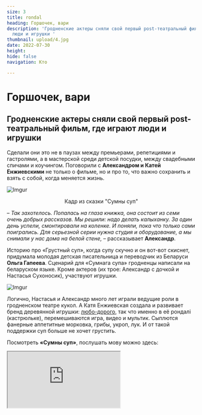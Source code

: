 ```yaml
---
size: 3
title: rondal
heading: Горшочек, вари
description: 'Гродненские актеры сняли свой первый post-театральный фильм, где играют
  люди и игрушки '
thumbnail: upload/4.jpg
date: 2022-07-30
height: 
hide: false
navigation: Кто

---
```

# **Горшочек, вари** 

## Гродненские актеры сняли свой первый post-театральный фильм, где играют люди и игрушки

Сделали они это не в паузах между премьерами, репетициями и гастролями, а в мастерской среди детской посудки, между свадебными спичами и коучингом. Поговорили с **Александром и Катей Енжиевскими** не только о фильме, но и про то, что важно сохранить и взять с собой, когда меняется жизнь.

![Imgur](https://i.imgur.com/TtHsJjs.jpg)
<center>Кадр из сказки "Сумны суп"</center>

– _Так захотелось. Попалась на глаза книжка, она состоит из семи очень добрых рассказов. Мы решили: надо делать калыханку. За один день успели, смонтировали на коленке. И поняли, пока что только сами поигрались. Для серьезной серии нужна студия и оборудование, а мы снимали у нас дома на белой стене,_ –  рассказывает **Александр**.

Историю про «Грустный суп», когда супу скучно и он вот-вот скиснет, придумала молодая детская писательница и переводчик из Беларуси **Ольга Гапеева**. Сценарий для «Сумнага супа» гродненцы написали на беларуском языке. Кроме актеров (их трое: Александр с дочкой и Настасья Сухоносик), участвуют игрушки.

![Imgur](https://i.imgur.com/3WnceRp.jpg)

Логично, Настасья и Александр много лет играли ведущие роли в гродненском театре кукол. А Катя Енжиевская создала и развивает бренд деревянной игрушки: [любо-дорого](http://www.lybodorogo.com/), так что именно в её рондалі (кастрюльке), перемешиваются игра, видео и мультик. Сыплются фанерные аппетитные морковка, грибы, укроп, лук. И от такой поддержки суп больше не хочет грустить.

Посмотреть **«Сумны суп»**, послушать мову можно здесь: 

<div><iframe class="youtube" src="https://www.youtube.com/embed/KzEy67EGtZk"></div>
  
Вернулась к творчеству и Настасья. Буквально на днях, после двух лет перерыва, возобновила свои «Нетривиальные чтения» на ютубе для взрослых и для деток. На русском и беларуском: послушать сказки и не только можно здесь: 
  
<div><iframe class="youtube" src="https://www.youtube.com/embed/ hUI0Y7a8iw8"></div> 
  
**Актеру проще, он всегда может убежать в свою роль**
  
… Встретились мы в мастерской игрушек на Свердлова. Пришлось поискать во двориках с закоулками и лозой на сараях и балконах, где благородная старость кирпича и скрипучих внешних лестниц конфликтует с соседским агро-гипсовым представлением о прекрасном.
  
<div class="gallery3">
<!-- Смените gallery2 на gallery3 или gallery4, цифра определяет количество картинок в одном ряду -->
<a href="https://imgur.com/W99gtke"><img src="https://i.imgur.com/W99gtke.jpg" title="source: imgur.com" /></a>
<a href="https://imgur.com/amEjwHr"><img src="https://i.imgur.com/amEjwHr.jpg" title="source: imgur.com" /></a>  
</div>  
  
Любо-дорого придумала жена Александра, Катя Енжиевская.  Те самые кастрюльки, овощи, девичьи наборчики, машинки, радугу, мишки-матрешки хочется тискать и вертеть, засыпать в кастрюльку и ставить у кровати. Катя кисточкой [раскрашивает](https://www.facebook.com/liubodorogo/videos/834885690974013)
в пастель чайники, снеговика на кубике. Саша – показывает свой мини цех со станками и деревяшками.

– _У меня есть, где работать целый день. Здесь руки всегда нужны. Деревянные игрушки по системе Монтесори – проект жены, а я присоединяюсь_, – говорит Александр. – _Вот мои станки стоят, умею резать, пилить. Все, что скажет. Жена – главная в мастерской. Целый день можем на встречаться, только во время обеда. Здесь я отдыхаю, кайфую. Это место, где можно спрятаться от мира, людей, и ты физически видишь результат своего труда._
  
<div class="gallery2">
<!-- Смените gallery2 на gallery3 или gallery4, цифра определяет количество картинок в одном ряду -->  
<a href="https://imgur.com/zR6yf7W"><img src="https://i.imgur.com/zR6yf7W.jpg" title="source: imgur.com" /></a>
<a href="https://imgur.com/zAfZp21"><img src="https://i.imgur.com/zAfZp21.jpg" title="source: imgur.com" /></a>
</div>

… Открытие сезона 2022 осенью в областных куклах прошло без Насти и Александра, с которым герои «Сумнага супа» расстались год назад, сумны юбилей. Наверное, Даниил Хармс мрачно смеялся. [«Время post»,рецензия на премьеру](https://www.mamgrodno.com/projects/theatre.html) с измененным составом ещё больше погрузился в экстерьер и пластические картинки.
  
**В какой театр вы бы вернулись?**
  
–_ Там, где после спектакля люди бы хотели остаться, поговорить. У нас был такой опыт в «Ванильном мороженном с лимоном». А вообще, не в какой театр, а с кем бы я хотел и мог вернуться. Это немаловажно: не что ты играешь, но с кем. Очень много эмоций связано у меня с «Пиковой дамой» – огромное количество показов, путешествий, наград пережил с людьми, которые сейчас далеко. Не сам спектакль, а с ними…_
  
**Интересно, актерство мешает или помогает справляться с неудобными в моральном плане ситуациями?**
  
– _Актеру проще, он всегда может убежать в роль. А что, затянулся туда, сыграл хрюшку, Степашку и отключился.  На сцене ты не думаешь о жизненных проблемах и тп. Там хорошо. Маску надел и пошел нереальную реальность. А когда возвращаешься, как в холодную воду. Сложнее возвращаться со сцены._
  
**Самоизоляция, почти модное слово, что это такое, на твой взгляд?**
  
– _Это, когда ты пресытился общением окружением обстановкой и надо побыть одному. Потребность одиночества и желание тишины и покоя_. 

**Хочется тишины и покоя?**
  
– _Я хочу тишины,но это как бы я. Иногда,чтобы вернуться и громко заявить о себе, даже если это небольшая свадебная церемония. А энергию я набираю здесь… в дюбо-дорого. Мой самый главный источник энергии – жена. Семья и дочь.
  
<div class="gallery2">
<!-- Смените gallery2 на gallery3 или gallery4, цифра определяет количество картинок в одном ряду --> 
<a href="https://imgur.com/a6TjHU3"><img src="https://i.imgur.com/a6TjHU3.jpg" title="source: imgur.com" /></a>
<a href="https://imgur.com/pqXj0wu"><img src="https://i.imgur.com/pqXj0wu.jpg" title="source: imgur.com" /></a>
</div>  
  
– _Затратно быть батарейкой_, – улыбается Катя, и разговор плавно переходит к игрушкам в мастерской. Радуга – любимый предмет, деревянная пастельная бесконечная для перестановки, расстановки, игры и созерцания. А еще около сотни видов мишек, матрешек, утвари, продуктов, машинок… линейка очень длинная получается_.
  
**Когда накрывает трэш, нужно переключиться и я… что-то создаю**

**Катя**: _В ЛюбоДорого я могу делать то,что мне хочется, меня прет. Только утвари и продуктов у нас более 70 видов. [Посуда и продукты](https://www.facebook.com/liubodorogo/videos/492792632772522), они классные, мы их очень любим. На ярмарках для них отдельный стендик делаем. Дети моментально вовлекаются, ведь это же сюжетная игра, считывается мгновенно. 
Понятное дело, если нужно 150 -й раз каким-нибудь розовым цветом красить сковородку, значит я буду 150 раз красить сковородку. Муза включается там, где заканчивается предыдущий заказ.
Конструкторы Монтесори предполагают определенные стандарты, но всегда есть трансформация. Я люблю стилизацию: делать стилизованных животных, пусть это будет каталочка, медведи в национальных костюмах, матрешка. Обожаю матрешек. Абсолютно изумительная игрушка сейчас подвергается репрессиям и гонениям, продажи упали, вот до какого доходит. На уровне истерии я понимаю причины, надо подождать, но это угнетает._
  
<div class="gallery4">
<!-- Смените gallery2 на gallery3 или gallery4, цифра определяет количество картинок в одном ряду -->
<a href="https://imgur.com/kCmhlmR"><img src="https://i.imgur.com/kCmhlmR.jpg" title="source: imgur.com" /></a>
<a href="https://imgur.com/CUBaV7G"><img src="https://i.imgur.com/CUBaV7G.jpg" title="source: imgur.com" /></a>
<a href="https://imgur.com/9EfyqYR"><img src="https://i.imgur.com/9EfyqYR.jpg" title="source: imgur.com" /></a>
<a href="https://imgur.com/FtcyqnP"><img src="https://i.imgur.com/FtcyqnP.jpg" title="source: imgur.com" /></a>  
</div>
  
_Интерес к беларускому орнаменту, наоборот, вернулся. Когда я начинала четыре года назад, сразу же делала игрушки: машинки, лесовоз, фотоаппаратики с беларуским орнаментом в расчёте на туристов. Полтора года они пролежали в магазине и вернулись ко мне обратно. Спроса не было. Теперь он возник. Это прекрасно, но и ужасно, когда самоидентификация благодаря чудовищным условиям начала просыпаться._ 

_Правда не всегда… Недавно чугунок сделала деревянный. В нем были овощи, кусочек салка, ложка. Ну готовь не в кастрюле, а в чугунке. Вроде бы должно откликнуться свое родное. Поиграй в деревню, необычно, интересно.  Пока не идет чугунок, может надо, чтобы еще тридцать девочек решили поиграть в деревню, тогда. 
Мы не придумываем инструкции, приносишь домой, отдаешь и пусть дети сами разбираются, даже годовалый ребенок поймет, что делать с нашими игрушками. 
В своем блоге Катя часто пишет то, что чувствует: «Если трэш, ничего, собралась, новинок наделала. Буду делать и до сегодняшнего дня делаю то, что умею и могу. И возможно всё это придется кинуть в одночасье навсегда... Но так мне легче и да прибудет с нами здравый смысл»_.